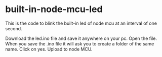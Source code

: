 # built-in-node-mcu-led
This is the code to blink the built-in led of node mcu at an interval of one second.

Download the led.ino file and save it anywhere on your pc.
Open the file. When you save the .ino file it will ask you to create a folder of the same name.
Click on yes.
Upload to node MCU.
